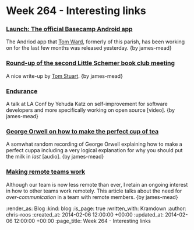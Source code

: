 Week 264 - Interesting links
============================

### [Launch: The official Basecamp Android app](https://basecamp.com/1679267/announcements/38)

The Andriod app that [Tom Ward](http://twitter.com/tomafro), formerly of this parish, has been working on for the last few months was released yesterday. {by james-mead}


### [Round-up of the second Little Schemer book club meeting](https://groups.google.com/forum/#!topic/computationbook/1kPa2c5Eyn4)

A nice write-up by [Tom Stuart](http://twitter.com/tomstuart). {by james-mead}


### [Endurance](https://www.youtube.com/watch?v=yYihop9gHj4)

A talk at LA Conf by Yehuda Katz on self-improvement for software developers and more specifically working on open source [video]. {by james-mead}


### [George Orwell on how to make the perfect cup of tea](https://soundcloud.com/brainpicker/george-orwell-tea)

A somwhat random recording of George Orwell explaining how to make a perfect cuppa including a very logical explanation for why you should put the milk in _last_ [audio]. {by james-mead}


### [Making remote teams work](http://stet.editorially.com/articles/making-remote-teams-work/)

Although our team is now less remote than ever, I retain an ongoing interest in how to other teams work remotely. This article talks about the need for *over-communication* in a team with remote members. {by james-mead}



:render_as: Blog
:kind: blog
:is_page: true
:written_with: Kramdown
:author: chris-roos
:created_at: 2014-02-06 12:00:00 +00:00
:updated_at: 2014-02-06 12:00:00 +00:00
:page_title: Week 264 - Interesting links
